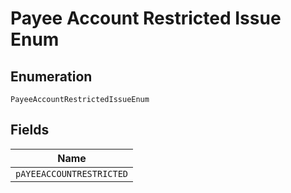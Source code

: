 
# Payee Account Restricted Issue Enum

## Enumeration

`PayeeAccountRestrictedIssueEnum`

## Fields

| Name |
|  --- |
| `pAYEEACCOUNTRESTRICTED` |

